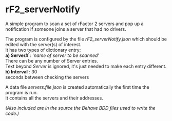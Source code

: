 # rF2_serverNotify
A simple program to scan a set of rFactor 2 servers and pop up a notification if someone joins a server that had no drivers.

The program is configured by the file <i>rF2_serverNotify.json</i> which should be edited with the server(s) of interest.<br>
It has two types of dictionary entry:<br>
  <b>a) Server<i>X</i></b> : '<i>name of server to be scanned</i>'<br>
      There can be any number of Server entries.<br>
      Text beyond <i>Server</i> is ignored, it's just needed to make each entry different.<br>
  <b>b) Interval</b> : 30<br>
      seconds between checking the servers<br>

A data file <i>servers.file.json</i> is created automatically the first time the program is run.<br>
It contains all the servers and their addresses.<br>

<i>(Also included are in the source the Behave BDD files used to write the code.)</i>
